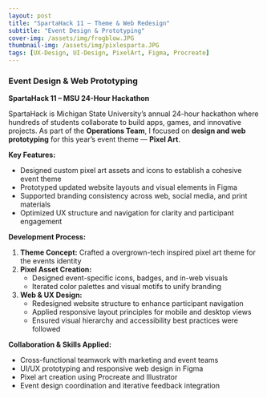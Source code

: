 ```yaml
---
layout: post
title: "SpartaHack 11 – Theme & Web Redesign"
subtitle: "Event Design & Prototyping"
cover-img: /assets/img/frogblow.JPG
thumbnail-img: /assets/img/pixlesparta.JPG
tags: [UX-Design, UI-Design, PixelArt, Figma, Procreate]
---
```

### Event Design & Web Prototyping  
**SpartaHack 11 – MSU 24-Hour Hackathon**  

SpartaHack is Michigan State University’s annual 24-hour hackathon where hundreds of students collaborate to build apps, games, and innovative projects. As part of the **Operations Team**, I focused on **design and web prototyping** for this year’s event theme — **Pixel Art**.

**Key Features:**  
- Designed custom pixel art assets and icons to establish a cohesive event theme  
- Prototyped updated website layouts and visual elements in Figma  
- Supported branding consistency across web, social media, and print materials  
- Optimized UX structure and navigation for clarity and participant engagement  

**Development Process:**  
1. **Theme Concept:** Crafted a overgrown-tech inspired pixel art theme for the events identity  
2. **Pixel Asset Creation:**  
   - Designed event-specific icons, badges, and in-web visuals  
   - Iterated color palettes and visual motifs to unify branding  
3. **Web & UX Design:**  
   - Redesigned website structure to enhance participant navigation  
   - Applied responsive layout principles for mobile and desktop views  
   - Ensured visual hierarchy and accessibility best practices were followed  

**Collaboration & Skills Applied:**  
- Cross-functional teamwork with marketing and event teams  
- UI/UX prototyping and responsive web design in Figma  
- Pixel art creation using Procreate and Illustrator  
- Event design coordination and iterative feedback integration 

